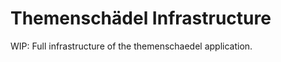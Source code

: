 Themenschädel Infrastructure
============================

WIP: Full infrastructure of the themenschaedel application.
